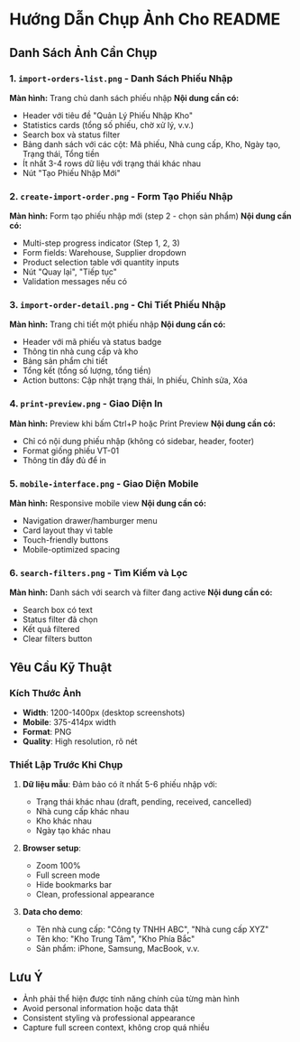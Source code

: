# Hướng Dẫn Chụp Ảnh Cho README

## Danh Sách Ảnh Cần Chụp

### 1. `import-orders-list.png` - Danh Sách Phiếu Nhập
**Màn hình:** Trang chủ danh sách phiếu nhập
**Nội dung cần có:**
- Header với tiêu đề "Quản Lý Phiếu Nhập Kho"
- Statistics cards (tổng số phiếu, chờ xử lý, v.v.)
- Search box và status filter
- Bảng danh sách với các cột: Mã phiếu, Nhà cung cấp, Kho, Ngày tạo, Trạng thái, Tổng tiền
- Ít nhất 3-4 rows dữ liệu với trạng thái khác nhau
- Nút "Tạo Phiếu Nhập Mới"

### 2. `create-import-order.png` - Form Tạo Phiếu Nhập
**Màn hình:** Form tạo phiếu nhập mới (step 2 - chọn sản phẩm)
**Nội dung cần có:**
- Multi-step progress indicator (Step 1, 2, 3)
- Form fields: Warehouse, Supplier dropdown
- Product selection table với quantity inputs
- Nút "Quay lại", "Tiếp tục"
- Validation messages nếu có

### 3. `import-order-detail.png` - Chi Tiết Phiếu Nhập
**Màn hình:** Trang chi tiết một phiếu nhập
**Nội dung cần có:**
- Header với mã phiếu và status badge
- Thông tin nhà cung cấp và kho
- Bảng sản phẩm chi tiết
- Tổng kết (tổng số lượng, tổng tiền)
- Action buttons: Cập nhật trạng thái, In phiếu, Chỉnh sửa, Xóa

### 4. `print-preview.png` - Giao Diện In
**Màn hình:** Preview khi bấm Ctrl+P hoặc Print Preview
**Nội dung cần có:**
- Chỉ có nội dung phiếu nhập (không có sidebar, header, footer)
- Format giống phiếu VT-01
- Thông tin đầy đủ để in

### 5. `mobile-interface.png` - Giao Diện Mobile
**Màn hình:** Responsive mobile view
**Nội dung cần có:**
- Navigation drawer/hamburger menu
- Card layout thay vì table
- Touch-friendly buttons
- Mobile-optimized spacing

### 6. `search-filters.png` - Tìm Kiếm và Lọc
**Màn hình:** Danh sách với search và filter đang active
**Nội dung cần có:**
- Search box có text
- Status filter đã chọn
- Kết quả filtered
- Clear filters button

## Yêu Cầu Kỹ Thuật

### Kích Thước Ảnh
- **Width**: 1200-1400px (desktop screenshots)
- **Mobile**: 375-414px width
- **Format**: PNG
- **Quality**: High resolution, rõ nét

### Thiết Lập Trước Khi Chụp
1. **Dữ liệu mẫu**: Đảm bảo có ít nhất 5-6 phiếu nhập với:
   - Trạng thái khác nhau (draft, pending, received, cancelled)
   - Nhà cung cấp khác nhau
   - Kho khác nhau
   - Ngày tạo khác nhau

2. **Browser setup**:
   - Zoom 100%
   - Full screen mode
   - Hide bookmarks bar
   - Clean, professional appearance

3. **Data cho demo**:
   - Tên nhà cung cấp: "Công ty TNHH ABC", "Nhà cung cấp XYZ"
   - Tên kho: "Kho Trung Tâm", "Kho Phía Bắc"
   - Sản phẩm: iPhone, Samsung, MacBook, v.v.

## Lưu Ý
- Ảnh phải thể hiện được tính năng chính của từng màn hình
- Avoid personal information hoặc data thật
- Consistent styling và professional appearance
- Capture full screen context, không crop quá nhiều 